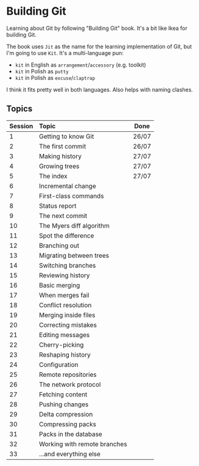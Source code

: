 # Building Git

Learning about Git by following "Building Git" book. It's a bit like Ikea for building Git.

The book uses `Jit` as the name for the learning implementation of Git, but I'm going to use `Kit`. It's a multi-language pun:
- `kit` in English as `arrangement`/`accessory` (e.g. toolkit)
- `kit` in Polish as `putty`
- `kit` in Polish as `excuse`/`claptrap`

I think it fits pretty well in both languages. Also helps with naming clashes.

## Topics

| Session | Topic                        | Done  |
|---------|:-----------------------------|-------|
| 1       | Getting to know Git          | 26/07 |
| 2       | The first commit	           | 26/07 |
| 3       | Making history               | 27/07 |
| 4       | Growing trees                | 27/07 |
| 5       | The index                    | 27/07 |
| 6       | Incremental change           |       |
| 7       | First-class commands         |       |
| 8       | Status report                |       |
| 9       | The next commit              |       |
| 10      | The Myers diff algorithm     |       |
| 11      | Spot the difference          |       |
| 12      | Branching out                |       |
| 13      | Migrating between trees	     |       |
| 14      | Switching branches           |       |
| 15      | Reviewing history            |       |
| 16      | Basic merging                |       |
| 17      | When merges fail             |       |
| 18      | Conflict resolution          |       |
| 19      | Merging inside files         |       |
| 20      | Correcting mistakes          |       |
| 21      | Editing messages             |       |
| 22      | Cherry-picking               |       |
| 23      | Reshaping history            |       |
| 24      | Configuration                |       |
| 25      | Remote repositories          |       |
| 26      | The network protocol         |       |
| 27      | Fetching content             |       |
| 28      | Pushing changes              |       |
| 29      | Delta compression            |       |
| 30      | Compressing packs            |       |
| 31      | Packs in the database        |       |
| 32      | Working with remote branches |       |
| 33      | ...and everything else       |       |

